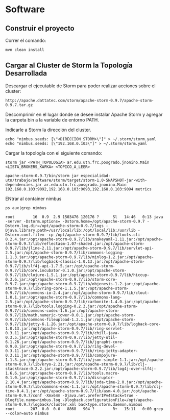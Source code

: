 # Software #

## Construir el proyecto ##

Correr el comando:

    mvn clean install

## Cargar al Cluster de Storm la Topología Desarrollada ##

Descargar el ejecutable de Storm para poder realizar acciones sobre el cluster:

    http://apache.dattatec.com/storm/apache-storm-0.9.7/apache-storm-0.9.7.tar.gz

Descomprimir en el lugar donde se desee instalar Apache Storm y agregar la carpeta bin a la variable de entorno PATH.

Indicarle a Storm la dirección del cluster.

    echo "nimbus.seeds: [\"<DIRECCION_STORM>\"]" > ~/.storm/storm.yaml
    echo "nimbus.seeds: [\"192.168.0.103\"]" > ~/.storm/storm.yaml

Cargar la topología con el siguiente comando:

    storm jar <PATH_TOPOLOGIA> ar.edu.utn.frc.posgrado.jnonino.Main <LISTA_BROKERS_KAFKA> <TOPICO_A_LEER>

    apache-storm-0.9.7/bin/storm jar especialidad-utn/trabajo/software/storm/target/storm-1.0-SNAPSHOT-jar-with-dependencies.jar ar.edu.utn.frc.posgrado.jnonino.Main  192.168.0.103:9092,192.168.0.103:9093,192.168.0.103:9094 metrics
    



ENtrar al container nimbus

    ps aux|grep nimbus

    root        16  0.9  2.9 1503476 120176 ?      Sl   14:46   0:13 java -server -Dstorm.options= -Dstorm.home=/opt/apache-storm-0.9.7 -Dstorm.log.dir=/opt/apache-storm-0.9.7/logs -Djava.library.path=/usr/local/lib:/opt/local/lib:/usr/lib -Dstorm.conf.file= -cp /opt/apache-storm-0.9.7/lib/tools.cli-0.2.4.jar:/opt/apache-storm-0.9.7/lib/snakeyaml-1.11.jar:/opt/apache-storm-0.9.7/lib/reflectasm-1.07-shaded.jar:/opt/apache-storm-0.9.7/lib/jline-2.11.jar:/opt/apache-storm-0.9.7/lib/servlet-api-2.5.jar:/opt/apache-storm-0.9.7/lib/commons-logging-1.1.3.jar:/opt/apache-storm-0.9.7/lib/minlog-1.2.jar:/opt/apache-storm-0.9.7/lib/logback-classic-1.0.13.jar:/opt/apache-storm-0.9.7/lib/slf4j-api-1.7.5.jar:/opt/apache-storm-0.9.7/lib/core.incubator-0.1.0.jar:/opt/apache-storm-0.9.7/lib/clojure-1.5.1.jar:/opt/apache-storm-0.9.7/lib/hiccup-0.3.6.jar:/opt/apache-storm-0.9.7/lib/storm-core-0.9.7.jar:/opt/apache-storm-0.9.7/lib/objenesis-1.2.jar:/opt/apache-storm-0.9.7/lib/ring-core-1.1.5.jar:/opt/apache-storm-0.9.7/lib/commons-io-2.4.jar:/opt/apache-storm-0.9.7/lib/clout-1.0.1.jar:/opt/apache-storm-0.9.7/lib/commons-lang-2.5.jar:/opt/apache-storm-0.9.7/lib/carbonite-1.4.0.jar:/opt/apache-storm-0.9.7/lib/tools.logging-0.2.3.jar:/opt/apache-storm-0.9.7/lib/commons-codec-1.6.jar:/opt/apache-storm-0.9.7/lib/math.numeric-tower-0.0.1.jar:/opt/apache-storm-0.9.7/lib/commons-fileupload-1.2.1.jar:/opt/apache-storm-0.9.7/lib/jetty-6.1.26.jar:/opt/apache-storm-0.9.7/lib/logback-core-1.0.13.jar:/opt/apache-storm-0.9.7/lib/ring-servlet-0.3.11.jar:/opt/apache-storm-0.9.7/lib/chill-java-0.3.5.jar:/opt/apache-storm-0.9.7/lib/jetty-util-6.1.26.jar:/opt/apache-storm-0.9.7/lib/jgrapht-core-0.9.0.jar:/opt/apache-storm-0.9.7/lib/ring-devel-0.3.11.jar:/opt/apache-storm-0.9.7/lib/ring-jetty-adapter-0.3.11.jar:/opt/apache-storm-0.9.7/lib/compojure-1.1.3.jar:/opt/apache-storm-0.9.7/lib/json-simple-1.1.jar:/opt/apache-storm-0.9.7/lib/kryo-2.21.jar:/opt/apache-storm-0.9.7/lib/clj-stacktrace-0.2.2.jar:/opt/apache-storm-0.9.7/lib/log4j-over-slf4j-1.6.6.jar:/opt/apache-storm-0.9.7/lib/tools.macro-0.1.0.jar:/opt/apache-storm-0.9.7/lib/disruptor-2.10.4.jar:/opt/apache-storm-0.9.7/lib/joda-time-2.0.jar:/opt/apache-storm-0.9.7/lib/commons-exec-1.1.jar:/opt/apache-storm-0.9.7/lib/clj-time-0.4.1.jar:/opt/apache-storm-0.9.7/lib/asm-4.0.jar:/opt/apache-storm-0.9.7/conf -Xmx64m -Djava.net.preferIPv4Stack=true -Dlogfile.name=nimbus.log -Dlogback.configurationFile=/opt/apache-storm-0.9.7/logback/cluster.xml backtype.storm.daemon.nimbus
    root       207  0.0  0.0   8868   904 ?        R+   15:11   0:00 grep --color=auto nimbus
